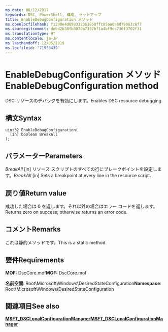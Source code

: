 ```yaml
---
ms.date: 06/12/2017
keywords: DSC, PowerShell, 構成, セットアップ
title: EnableDebugConfiguration メソッド
ms.openlocfilehash: f1290e4d898332361850ffc85aa0a8d79863c8f7
ms.sourcegitcommit: debd2b38fb8070a7357bf1a4bf9cc736f3702f31
ms.translationtype: HT
ms.contentlocale: ja-JP
ms.lasthandoff: 12/05/2019
ms.locfileid: "71953439"
---
```

# <a name="enabledebugconfiguration-method"></a><span data-ttu-id="95dfd-103">EnableDebugConfiguration メソッド</span><span class="sxs-lookup"><span data-stu-id="95dfd-103">EnableDebugConfiguration method</span></span>

<span data-ttu-id="95dfd-104">DSC リソースのデバッグを有効にします。</span><span class="sxs-lookup"><span data-stu-id="95dfd-104">Enables DSC resource debugging.</span></span>

## <a name="syntax"></a><span data-ttu-id="95dfd-105">構文</span><span class="sxs-lookup"><span data-stu-id="95dfd-105">Syntax</span></span>

```mof
uint32 EnableDebugConfiguration(
  [in] boolean BreakAll
);
```

## <a name="parameters"></a><span data-ttu-id="95dfd-106">パラメーター</span><span class="sxs-lookup"><span data-stu-id="95dfd-106">Parameters</span></span>

<span data-ttu-id="95dfd-107">*BreakAll* \[in\] リソース スクリプトのすべての行にブレークポイントを設定します。</span><span class="sxs-lookup"><span data-stu-id="95dfd-107">*BreakAll* \[in\] Sets a breakpoint at every line in the resource script.</span></span>

## <a name="return-value"></a><span data-ttu-id="95dfd-108">戻り値</span><span class="sxs-lookup"><span data-stu-id="95dfd-108">Return value</span></span>

<span data-ttu-id="95dfd-109">成功した場合は 0 を返します。それ以外の場合はエラー コードを返します。</span><span class="sxs-lookup"><span data-stu-id="95dfd-109">Returns zero on success; otherwise returns an error code.</span></span>

## <a name="remarks"></a><span data-ttu-id="95dfd-110">コメント</span><span class="sxs-lookup"><span data-stu-id="95dfd-110">Remarks</span></span>

<span data-ttu-id="95dfd-111">これは静的メソッドです。</span><span class="sxs-lookup"><span data-stu-id="95dfd-111">This is a static method.</span></span>

## <a name="requirements"></a><span data-ttu-id="95dfd-112">要件</span><span class="sxs-lookup"><span data-stu-id="95dfd-112">Requirements</span></span>

<span data-ttu-id="95dfd-113">**MOF:** DscCore.mof</span><span class="sxs-lookup"><span data-stu-id="95dfd-113">**MOF:** DscCore.mof</span></span>

<span data-ttu-id="95dfd-114">**名前空間**: Root\Microsoft\Windows\DesiredStateConfiguration</span><span class="sxs-lookup"><span data-stu-id="95dfd-114">**Namespace**: Root\Microsoft\Windows\DesiredStateConfiguration</span></span>

## <a name="see-also"></a><span data-ttu-id="95dfd-115">関連項目</span><span class="sxs-lookup"><span data-stu-id="95dfd-115">See also</span></span>

[<span data-ttu-id="95dfd-116">**MSFT_DSCLocalConfigurationManager**</span><span class="sxs-lookup"><span data-stu-id="95dfd-116">**MSFT_DSCLocalConfigurationManager**</span></span>](msft-dsclocalconfigurationmanager.md)

